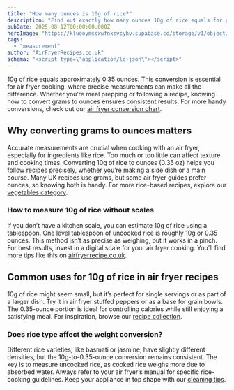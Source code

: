 ```yaml
---
title: "How many ounces is 10g of rice?"
description: "Find out exactly how many ounces 10g of rice equals for perfect air fryer meals. Simple conversions for UK cooks!"
pubDate: 2025-08-12T00:00:00.000Z
heroImage: "https://klueoymssxwfnxsvcyhv.supabase.co/storage/v1/object/public/md/how-many-ounces-is-10g-of-rice-f973c25d.webp"
tags:
  - "measurement"
author: "AirFryerRecipes.co.uk"
schema: "<script type=\"application/ld+json\"></script>"
---
```


<p>10g of rice equals approximately 0.35 ounces. This conversion is essential for air fryer cooking, where precise measurements can make all the difference. Whether you’re meal prepping or following a recipe, knowing how to convert grams to ounces ensures consistent results. For more handy conversions, check out our <a href=https://www.airfryerrecipe.co.uk/air-fryer-conversion-chart>air fryer conversion chart</a>.</p>  

<h2>Why converting grams to ounces matters</h2>  
<p>Accurate measurements are crucial when cooking with an air fryer, especially for ingredients like rice. Too much or too little can affect texture and cooking times. Converting 10g of rice to ounces (0.35 oz) helps you follow recipes precisely, whether you’re making a side dish or a main course. Many UK recipes use grams, but some air fryer guides prefer ounces, so knowing both is handy. For more rice-based recipes, explore our <a href=https://www.airfryerrecipe.co.uk/recipe-category/vegetables>vegetables category</a>.</p>  

<h3>How to measure 10g of rice without scales</h3>  
<p>If you don’t have a kitchen scale, you can estimate 10g of rice using a tablespoon. One level tablespoon of uncooked rice is roughly 10g or 0.35 ounces. This method isn’t as precise as weighing, but it works in a pinch. For best results, invest in a digital scale for your air fryer cooking. You’ll find more tips like this on <a href=https://www.airfryerrecipe.co.uk>airfryerrecipe.co.uk</a>.</p>  

<h2>Common uses for 10g of rice in air fryer recipes</h2>  
<p>10g of rice might seem small, but it’s perfect for single servings or as part of a larger dish. Try it in air fryer stuffed peppers or as a base for grain bowls. The 0.35-ounce portion is ideal for controlling calories while still enjoying a satisfying meal. For inspiration, browse our <a href=https://www.airfryerrecipe.co.uk/recipes>recipe collection</a>.</p>  

<h3>Does rice type affect the weight conversion?</h3>  
<p>Different rice varieties, like basmati or jasmine, have slightly different densities, but the 10g-to-0.35-ounce conversion remains consistent. The key is to measure uncooked rice, as cooked rice weighs more due to absorbed water. Always refer to your air fryer’s manual for specific rice-cooking guidelines. Keep your appliance in top shape with our <a href=https://www.airfryerrecipe.co.uk/air-fryer-cleaner>cleaning tips</a>.</p>